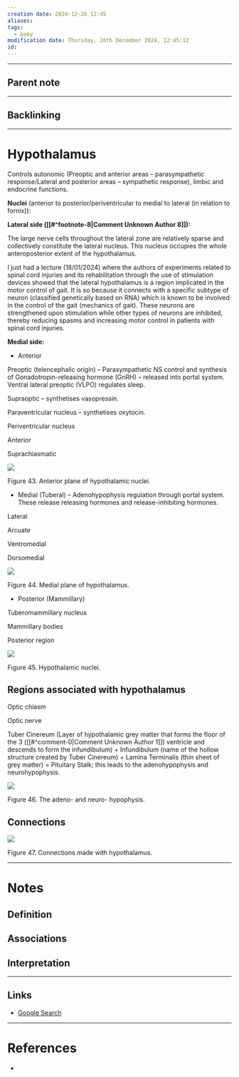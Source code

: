 ```yaml
---
creation date: 2024-12-26 12:45
aliases: 
tags:
  - baby
modification date: Thursday, 26th December 2024, 12:45:12
id:
---
```

---

## Parent note
---
## Backlinking


---
# Hypothalamus

Controls autonomic (Preoptic and anterior areas – parasympathetic response/Lateral and posterior areas – sympathetic response), limbic and endocrine functions.

**Nuclei** (anterior to posterior/periventricular to medial to lateral (in relation to fornix)):

**Lateral side ([[#^footnote-8|Comment Unknown Author 8]]):**

The large nerve cells throughout the lateral zone are relatively sparse and collectively constitute the lateral nucleus. This nucleus occupies the whole anteroposterior extent of the hypothalamus.

I just had a lecture (18/01/2024) where the authors of experiments related to spinal cord injuries and its rehabilitation through the use of stimulation devices showed that the lateral hypothalamus is a region implicated in the motor control of gait. It is so because it connects with a specific subtype of neuron (classified genetically based on RNA) which is known to be involved in the control of the gait (mechanics of gait). These neurons are strengthened upon stimulation while other types of neurons are inhibited, thereby reducing spasms and increasing motor control in patients with spinal cord injuries.

**Medial side:**

- Anterior

Preoptic (telencephalic origin) – Parasympathetic NS control and synthesis of Gonadotropin-releasing hormone (GnRH) – released into portal system. Ventral lateral preoptic (VLPO) regulates sleep.

Supraoptic – synthetises vasopressin.

Paraventricular nucleus – synthetises oxytocin.

Periventricular nucleus

Anterior

Suprachiasmatic

![](<2 - Source Material/Masters/attachments/Attachment 31.png>)

Figure 43. Anterior plane of hypothalamic nuclei.

- Medial (Tuberal) – Adenohypophysis regulation through portal system. These release releasing hormones and release-inhibiting hormones.

Lateral

Arcuate

Ventromedial

Dorsomedial

![](<2 - Source Material/Masters/attachments/Attachment 32.png>)

Figure 44. Medial plane of hypothalamus.

- Posterior (Mammillary)

Tuberomammillary nucleus

Mammillary bodies

Posterior region

![](<2 - Source Material/Masters/attachments/Attachment 33.png>)

Figure 45. Hypothalamic nuclei.

## Regions associated with hypothalamus

Optic chiasm

Optic nerve

Tuber Cinereum (Layer of hypothalamic grey matter that forms the floor of the 3 ([[#^comment-0|Comment Unknown Author 1]]) ventricle and descends to form the infundibulum) + Infundibulum (name of the hollow structure created by Tuber Cinereum) + Lamina Terminalis (thin sheet of grey matter) = Pituitary Stalk; this leads to the adenohypophysis and neurohypophysis.

![](<2 - Source Material/Masters/attachments/Attachment 34.png>)

Figure 46. The adeno- and neuro- hypophysis.

## Connections

**![](<2 - Source Material/Masters/attachments/Attachment 35.png>)**

Figure 47. Connections made with hypothalamus.

---
# Notes

## Definition

## Associations

## Interpretation

---
## Links
- [Google Search](https://www.google.com/search?q=Hypothalamus)

---
# References
+ 

